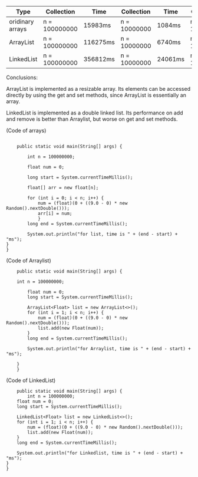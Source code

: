 | Type | Collection | Time | Collection | Time | Collection | Time |
| --- | --- | --- |--- | --- | --- |--- | 
| oridinary arrays | n = 100000000| 15983ms | n = 10000000 | 1084ms | n = 10000000| 129ms |
| ArrayList | n = 100000000 | 116275ms | n = 10000000 | 6740ms | n = 10000000| 273ms |
| LinkedList | n = 100000000 | 356812ms | n = 10000000 | 24061ms | n = 10000000| 531ms |

Conclusions:

ArrayList is implemented as a resizable array. Its elements can be accessed directly by using the get and set methods, since ArrayList is essentially an array. 

LinkedList is implemented as a double linked list. Its performance on add and remove is better than Arraylist, but worse on get and set methods.

(Code of arrays)
```

	public static void main(String[] args) {
	
		int n = 100000000;
		
		float num = 0;
		
		long start = System.currentTimeMillis();
		
		float[] arr = new float[n];
		
		for (int i = 0; i < n; i++) {
			num = (float)(0 + ((9.0 - 0) * new Random().nextDouble()));
			arr[i] = num;
			}
		long end = System.currentTimeMillis();
		
	    System.out.println("for list, time is " + (end - start) + "ms");
}
}
```
(Code of Arraylist)

```
	public static void main(String[] args) {
	
	int n = 100000000;

		float num = 0;
		long start = System.currentTimeMillis();
		
		ArrayList<Float> list = new ArrayList<>();
        for (int i = 1; i < n; i++) {
        	num = (float)(0 + ((9.0 - 0) * new Random().nextDouble()));
            list.add(new Float(num));
        }
        long end = System.currentTimeMillis();
    	
        System.out.println("for Arraylist, time is " + (end - start) + "ms");
	
	}
	}
 ```
  
(Code of LinkedList)

```
	public static void main(String[] args) {
		int n = 100000000;
	float num = 0;
	long start = System.currentTimeMillis();
	
	LinkedList<Float> list = new LinkedList<>();
    for (int i = 1; i < n; i++) {
    	num = (float)(0 + ((9.0 - 0) * new Random().nextDouble()));
        list.add(new Float(num));
    }
    long end = System.currentTimeMillis();
	
    System.out.println("for Linkedlist, time is " + (end - start) + "ms");
}
}
```

